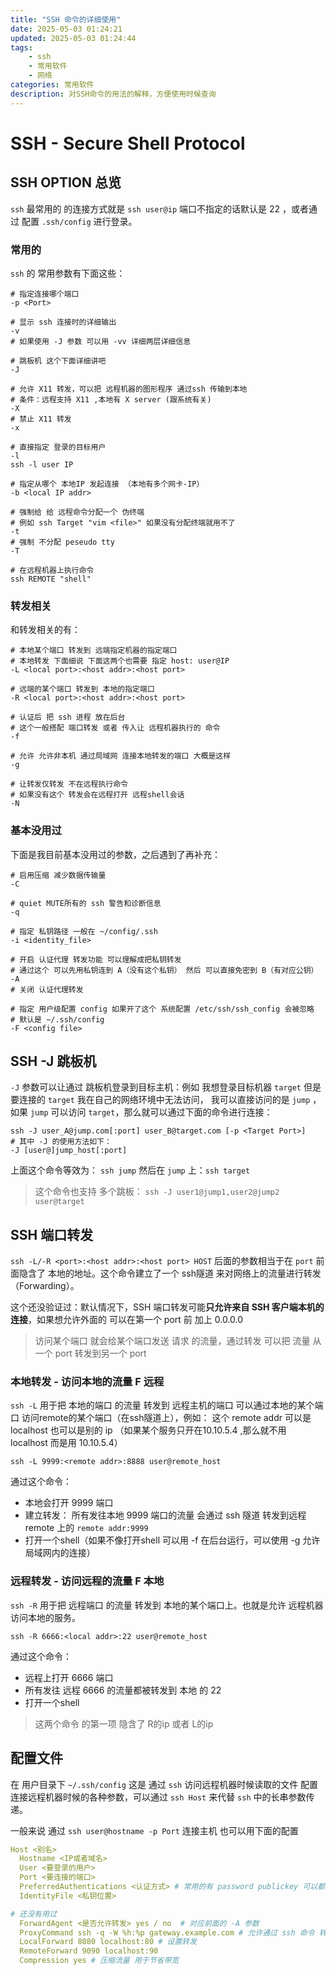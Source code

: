 ```yaml
---
title: "SSH 命令的详细使用"
date: 2025-05-03 01:24:21
updated: 2025-05-03 01:24:44
tags: 
    - ssh
    - 常用软件
    - 网络
categories: 常用软件
description: 对SSH命令的用法的解释，方便使用时候查询
---
```

# SSH - Secure Shell Protocol

## SSH OPTION 总览

`ssh`  最常用的 的连接方式就是 `ssh user@ip`  端口不指定的话默认是 22 ，或者通过 配置 `.ssh/config` 进行登录。

### 常用的

`ssh` 的 常用参数有下面这些：
```shell
# 指定连接哪个端口
-p <Port>

# 显示 ssh 连接时的详细输出 
-v
# 如果使用 -J 参数 可以用 -vv 详细两层详细信息

# 跳板机 这个下面详细讲吧
-J

# 允许 X11 转发，可以把 远程机器的图形程序 通过ssh 传输到本地
# 条件：远程支持 X11 ,本地有 X server (跟系统有关)
-X
# 禁止 X11 转发
-x

# 直接指定 登录的目标用户
-l
ssh -l user IP

# 指定从哪个 本地IP 发起连接 （本地有多个网卡-IP）
-b <local IP addr>

# 强制给 给 远程命令分配一个 伪终端
# 例如 ssh Target "vim <file>" 如果没有分配终端就用不了
-t
# 强制 不分配 peseudo tty
-T

# 在远程机器上执行命令
ssh REMOTE "shell"
```

### 转发相关

和转发相关的有：
```shell
# 本地某个端口 转发到 远端指定机器的指定端口
# 本地转发 下面细说 下面这两个也需要 指定 host: user@IP
-L <local port>:<host addr>:<host port>

# 远端的某个端口 转发到 本地的指定端口
-R <local port>:<host addr>:<host port>

# 认证后 把 ssh 进程 放在后台
# 这个一般搭配 端口转发 或者 传入让 远程机器执行的 命令
-f 

# 允许 允许非本机 通过局域网 连接本地转发的端口 大概是这样
-g

# 让转发仅转发 不在远程执行命令
# 如果没有这个 转发会在远程打开 远程shell会话
-N
```

### 基本没用过

下面是我目前基本没用过的参数，之后遇到了再补充：
```shell
# 启用压缩 减少数据传输量
-C

# quiet MUTE所有的 ssh 警告和诊断信息
-q

# 指定 私钥路径 一般在 ~/config/.ssh
-i <identity_file>

# 开启 认证代理 转发功能 可以理解成把私钥转发
# 通过这个 可以先用私钥连到 A（没有这个私钥） 然后 可以直接免密到 B（有对应公钥）
-A
# 关闭 认证代理转发

# 指定 用户级配置 config 如果开了这个 系统配置 /etc/ssh/ssh_config 会被忽略
# 默认是 ~/.ssh/config
-F <config file>
```

## SSH -J 跳板机

`-J` 参数可以让通过 跳板机登录到目标主机：例如 我想登录目标机器 `target` 但是要连接的 `target` 我在自己的网络环境中无法访问， 我可以直接访问的是 `jump` ，如果 `jump` 可以访问 `target`，那么就可以通过下面的命令进行连接：
```shell
ssh -J user_A@jump.com[:port] user_B@target.com [-p <Target Port>]
# 其中 -J 的使用方法如下：
-J [user@]jump_host[:port]
```
上面这个命令等效为： `ssh jump` 然后在 `jump` 上：`ssh target` 

> 这个命令也支持 多个跳板：
	`ssh -J user1@jump1,user2@jump2 user@target`

## SSH 端口转发

`ssh -L/-R <port>:<host addr>:<host port> HOST` 后面的参数相当于在 `port` 前面隐含了 本地的地址。这个命令建立了一个 ssh隧道 来对网络上的流量进行转发（Forwarding）。

这个还没验证过：默认情况下，SSH 端口转发可能**只允许来自 SSH 客户端本机的连接**，如果想允许外面的 可以在第一个 port 前 加上 0.0.0.0

> 访问某个端口 就会给某个端口发送 请求 的流量，通过转发 可以把 流量 从一个 port 转发到另一个 port

### 本地转发 - 访问本地的流量 F 远程

`ssh -L` 用于把 本地的端口 的流量 转发到 远程主机的端口 可以通过本地的某个端口 访问remote的某个端口（在ssh隧道上），例如： 这个 remote addr 可以是 localhost 也可以是别的 ip （如果某个服务只开在10.10.5.4 ,那么就不用 localhost 而是用 10.10.5.4）
```shell
ssh -L 9999:<remote addr>:8888 user@remote_host
```

通过这个命令：
- 本地会打开 9999 端口 
- 建立转发：
	所有发往本地 9999 端口的流量 会通过 ssh 隧道 转发到远程 remote 上的 `remote addr:9999`
- 打开一个shell（如果不像打开shell 可以用 -f 在后台运行，可以使用 -g 允许局域网内的连接）

### 远程转发 - 访问远程的流量 F 本地

`ssh -R` 用于把 远程端口 的流量 转发到 本地的某个端口上。也就是允许 远程机器访问本地的服务。
```shell
ssh -R 6666:<local addr>:22 user@remote_host
```

通过这个命令：
- 远程上打开 6666 端口
- 所有发往 远程 6666 的流量都被转发到 本地 的 22
- 打开一个shell

> 这两个命令 的第一项 隐含了 R的ip 或者 L的ip
## 配置文件

在 用户目录下 `~/.ssh/config` 这是 通过 `ssh`  访问远程机器时候读取的文件 配置连接远程机器时候的各种参数，可以通过 `ssh Host` 来代替 `ssh` 中的长串参数传递。

一般来说 通过 `ssh user@hostname -p Port` 连接主机 也可以用下面的配置 
```yaml
Host <别名>
  Hostname <IP或者域名>                     
  User <要登录的用户>                        
  Port <要连接的端口>                                  
  PreferredAuthentications <认证方式> # 常用的有 password publickey 可以都选（按顺序）
  IdentityFile <私钥位置>

# 还没有用过
  ForwardAgent <是否允许转发> yes / no  # 对应前面的 -A 参数
  ProxyCommand ssh -q -W %h:%p gateway.example.com # 允许通过 ssh 命令 转发ssh连接
  LocalForward 8080 localhost:80 # 设置转发
  RemoteForward 9090 localhost:90 
  Compression yes # 压缩流量 用于节省带宽
```
